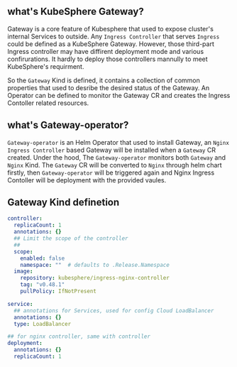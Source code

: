 ## what's KubeSphere Gateway?

Gateway is a core feature of Kubesphere that used to expose cluster's internal Services to outside. Any `Ingress Controller` that serves `Ingress` could be defined as a KubeSphere Gateway. However, those third-part Ingress controller may have diffirent deployment mode and various confirurations. It hardly to deploy those controllers mannully to meet KubeSphere's requirment. 

So the `Gateway` Kind is defined, it contains a collection of common properties that used to desribe the desired status of the Gateway. An Operator can be defined to monitor the Gateway CR and creates the Ingress Contoller related resources.
 
## what's Gateway-operator?

`Gateway-operator` is an Helm Operator that used to install Gateway, an `Nginx Ingress Controller` based Gateway will be installed when a `Gateway` CR created. Under the hood, The `Gateway-operator` monitors both `Gateway` and `Nginx` Kind. The `Gateway` CR will be converted to `Nginx` through helm chart firstly, then `Gateway-operator` will be triggered again and Nginx Ingress Contoller will be deployment with the provided vaules.

## Gateway Kind definetion

```yaml
controller:
  replicaCount: 1
  annotations: {}
  ## Limit the scope of the controller
  ##
  scope:
    enabled: false
    namespace: ""  # defaults to .Release.Namespace
  image:
    repository: kubesphere/ingress-nginx-controller
    tag: "v0.48.1"
    pullPolicy: IfNotPresent

service:
  ## annotations for Services, used for config Cloud LoadBalancer
  annotations: {}
  type: LoadBalancer

## for nginx controller, same with controller
deployment:
  annotations: {}
  replicaCount: 1
```
